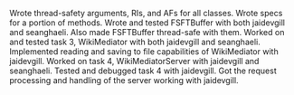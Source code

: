 Wrote thread-safety arguments, RIs, and AFs for all classes.
Wrote specs for a portion of methods.
Wrote and tested FSFTBuffer with both jaidevgill and seanghaeli.
  Also made FSFTBuffer thread-safe with them.
Worked on and tested task 3, WikiMediator with both jaidevgill and seanghaeli.
  Implemented reading and saving to file capabilities of WikiMediator with jaidevgill.
Worked on task 4, WikiMediatorServer with jaidevgill and seanghaeli.
  Tested and debugged task 4 with jaidevgill. 
  Got the request processing and handling of the server working with jaidevgill.
